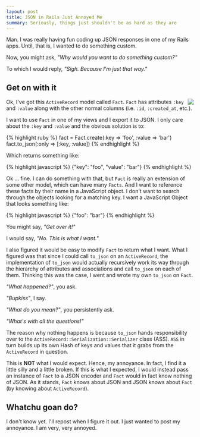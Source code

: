 ```yaml
---
layout: post
title: JSON in Rails Just Annoyed Me
summary: Seriously, things just shouldn't be as hard as they are
---
```


Man. I was really having fun coding up JSON responses in one of my Rails apps. Until, that is, I wanted to do something custom.

Now, you might ask, *"Why would you want to do something custom?"*

To which I would reply, *"Sigh. Because I'm just that way."*

## Get on with it

<img src="http://farm1.static.flickr.com/191/503535890_b929f73b2e_m.jpg" align="right" class="article"/>

Ok, I've got this `ActiveRecord` model called `Fact`. `Fact` has attributes `:key` and `:value` along with the other normal columns (i.e. `:id`, `:created_at`, etc.).

I want to use `Fact` in one of my views and I export it to JSON. I only care about the `:key` and `:value` and the obvious solution is to:

{% highlight ruby %}
fact = Fact.create(:key => 'foo', :value => 'bar')
fact.to_json(:only => [:key, :value])
{% endhighlight %}

Which returns something like:

{% highlight javascript %}
{"key": "foo", "value": "bar"}
{% endhighlight %}

Ok ... fine. I can do something with that, but `Fact` is really an extension of some other model, which can have many `Facts`. And I want to reference these facts by their name in a JavaScript object. I don't want to search through the objects looking for a matching key. I want a JavaScript Object that looks something like:

{% highlight javascript %}
{"foo": "bar"}
{% endhighlight %}

You might say, *"Get over it!"*

I would say, *"No. This is what I want."*

I also figured it would be easy to modify `Fact` to return what I want. What I figured was that since I could call `to_json` on an `ActiveRecord`, the implementation of `to_json` would actually recursively work its way through the hierarchy of attributes and associations and call `to_json` on each of them. Thinking this was the case, I went and wrote my own `to_json` on `Fact`.

*"What happened?"*, you ask.

*"Bupkiss"*, I say.

*"What do you mean?"*, you persistently ask.

*"What's with all the questions!"*

The reason why nothing happens is because `to_json` hands responsibility over to the `ActiveRecord::Serialization::Serializer` class (ASS). `ASS` in turn builds up its own Hash of keys and values that it grabs from the `ActiveRecord` in question.

This is **NOT** what I would expect. Hence, my annoyance. In fact, I find it a little silly and a little broken. If this is what I expected, I would instead pass an instance of `Fact` to a JSON encoder and `Fact` would in fact know nothing of JSON. As it stands, `Fact` knows about JSON and JSON knows about `Fact` (by knowing about `ActiveRecord`).

## Whatchu goan do?

I don't know yet. I'll repost when I figure it out. I just wanted to post my annoyance. I am very, very annoyed.
